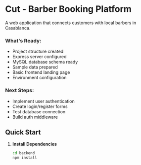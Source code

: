 # Cut - Barber Booking Platform

A web application that connects customers with local barbers in Casablanca.

### What's Ready:
- Project structure created
- Express server configured
- MySQL database schema ready
- Sample data prepared
- Basic frontend landing page
- Environment configuration

### Next Steps:
- Implement user authentication
- Create login/register forms
- Test database connection
- Build auth middleware

## Quick Start

1. **Install Dependencies**
   ```bash
   cd backend
   npm install